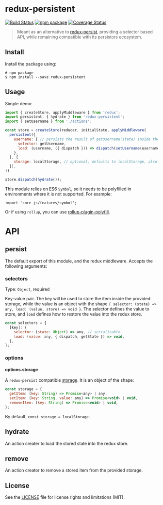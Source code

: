 # redux-persistent

[![Build Status][build-badge]][build]
[![npm package][npm-badge]][npm]
[![Coverage Status][coveralls-badge]][coveralls]

> Meant as an alternative to [redux-persist](https://github.com/rt2zz/redux-persist), providing a selector based API, while remaining compatible with its persistors ecosystem.

## Install

Install the package using:

```
# npm package
$ npm install --save redux-persistent
```

## Usage

Simple demo:

```js
import { createStore, applyMiddleware } from 'redux';
import persistent, { hydrate } from 'redux-persistent';
import { setUsername } from './actions';

const store = createStore(reducer, initialState, applyMiddleware(
  persistent({
    username: { // persists the result of getUsername(state) inside the provided storage, under the keye 'username'
      selector: getUsername,
      load: (username, ({ dispatch })) => dispatch(setUsername(username)),
    },
  }, {
    storage: localStorage, // optional, defaults to localStorage, also tested with redux-persist-node-storage
  }),
))

store.dispatch(hydrate());
```

This module relies on ES6 `Symbol`, so it needs to be polyfilled in environments where it is not supported. For example:

```
import 'core-js/features/symbol';
```

Or if using `rollup`, you can use [rollup-plugin-polyfill](https://www.npmjs.com/package/rollup-plugin-polyfill).

# API

## persist

The default export of this module, and the redux middleware. Accepts the following arguments:

### selectors

Type: `Object`, required

Key-value pair. The key will be used to store the item inside the provided storage, while the value is an object with the shape `{ selector: (state) => any, load: (value, store) => void }`. The selector defines the value to store, and `load` defines how to restore the value into the redux store.

```javascript
const selectors = {
  [key]: {
    selector: (state: Object) => any, // serializable
    load: (value: any, { dispatch, getState }) => void,
  },
};
```

### options

#### options.storage

A `redux-persist` compatible [storage](https://github.com/rt2zz/redux-persist#storage-engines). It is an object of the shape:

```javascript
const storage = {
  getItem: (key: String) => Promise<any> | any,
  setItem: (key: String, value: any) => Promise<void> | void,
  removeItem: (key: String) => Promise<void> | void,
};
```

By default, `const storage = localStorage`.

## hydrate

An action creater to load the stored state into the redux store.

## remove

An action creator to remove a stored item from the provided storage.

## License

See the [LICENSE](LICENSE.md) file for license rights and limitations (MIT).


[build-badge]: https://img.shields.io/github/actions/workflow/status/dotcore64/redux-persistent/test.yml?event=push&style=flat-square
[build]: https://github.com/dotcore64/redux-persistent/actions

[npm-badge]: https://img.shields.io/npm/v/redux-persistent.svg?style=flat-square
[npm]: https://www.npmjs.org/package/redux-persistent

[coveralls-badge]: https://img.shields.io/coveralls/dotcore64/redux-persistent/master.svg?style=flat-square
[coveralls]: https://coveralls.io/r/dotcore64/redux-persistent
